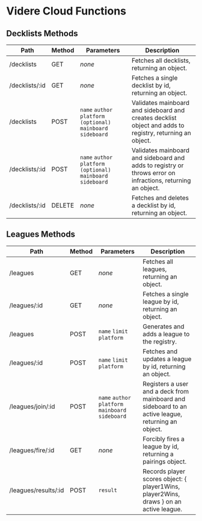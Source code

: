 # Videre Cloud Functions

## Decklists Methods

Path | Method | Parameters | Description
--- | --- | --- | ---
   /decklists | GET |*none* | Fetches all decklists, returning an object.
   /decklists/:id | GET | *none* | Fetches a single decklist by id, returning an object.
   /decklists | POST | `name` `author` `platform (optional)` `mainboard` `sideboard` | Validates mainboard and sideboard and creates decklist object and adds to registry, returning an object.
   /decklists/:id | POST | `name` `author` `platform (optional)` `mainboard` `sideboard` | Validates mainboard and sideboard and adds to registry or throws error on infractions, returning an object.
   /decklists/:id | DELETE | *none* | Fetches and deletes a decklist by id, returning an object.

## Leagues Methods

Path | Method | Parameters | Description
--- | --- | --- | ---
   /leagues | GET | *none* | Fetches all leagues, returning an object.
   /leagues/:id | GET | *none* | Fetches a single league by id, returning an object.
   /leagues | POST | `name` `limit` `platform` | Generates and adds a league to the registry.
   /leagues/:id | POST | `name` `limit` `platform` | Fetches and updates a league by id, returning an object.
   /leagues/join/:id | POST | `name` `author` `platform` `mainboard` `sideboard` | Registers a user and a deck from mainboard and sideboard to an active league, returning an object.
   /leagues/fire/:id | GET | *none* | Forcibly fires a league by id, returning a pairings object.
   /leagues/results/:id | POST | `result` | Records player scores object: { player1Wins, player2Wins, draws } on an active league.
